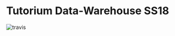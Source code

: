 # Tutorium Data-Warehouse SS18

![travis](https://travis-ci.com/volker-raschek/tdwh_ss18.svg?branch=master)
